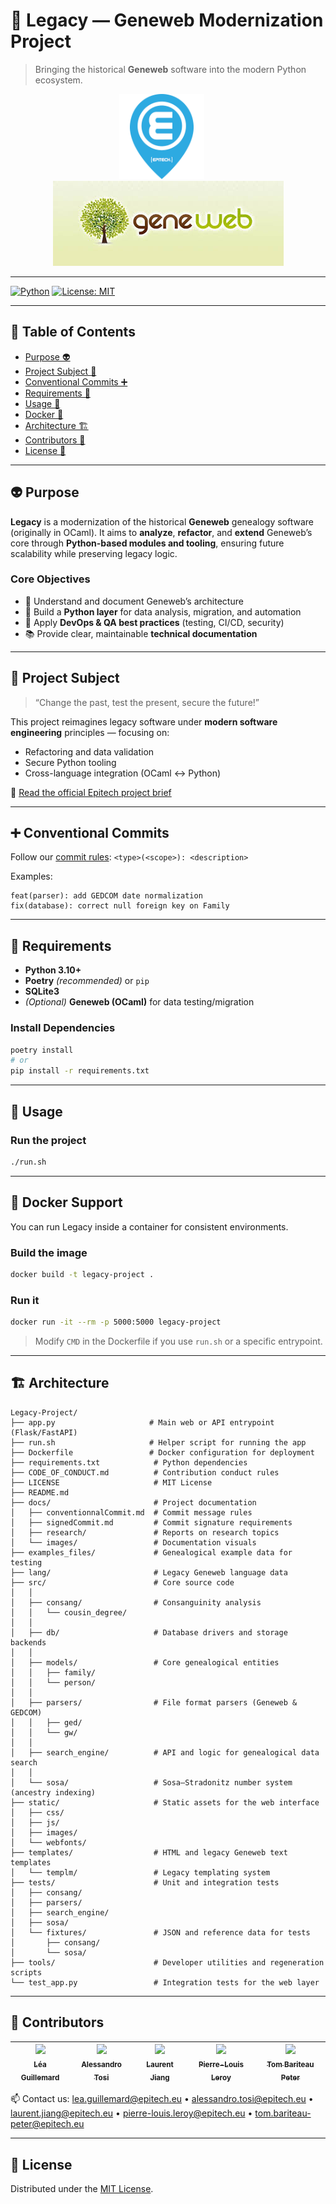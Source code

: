 # 🧬 Legacy — Geneweb Modernization Project

> Bringing the historical **Geneweb** software into the modern Python ecosystem.

<div align="center">
  <img src="docs/images/pictureEpitech.png" width="136" height="136" alt="Epitech" style="margin-right: 20px;">
  <img src="docs/images/logoGeneweb.jpeg" width="369" height="136" alt="Geneweb Modernization">
</div>

---

[![Python](https://img.shields.io/badge/python-3.10%2B-blue)]()
[![License: MIT](https://img.shields.io/badge/License-MIT-yellow.svg)](LICENSE)

---

## 📜 Table of Contents

* [Purpose 👽](#purpose)
* [Project Subject 📄](#project-subject)
* [Conventional Commits ➕](#conventional-commits)
* [Requirements 🔧](#requirements)
* [Usage 🧠](#usage)
* [Docker 🐳](#docker)
* [Architecture 🏗️](#architecture)
* [Contributors 👋](#contributors)
* [License 🔑](#license)

---

## <a id="purpose"></a> 👽 Purpose

**Legacy** is a modernization of the historical **Geneweb** genealogy software (originally in OCaml).
It aims to **analyze**, **refactor**, and **extend** Geneweb’s core through **Python-based modules and tooling**, ensuring future scalability while preserving legacy logic.

### Core Objectives

* 🧩 Understand and document Geneweb’s architecture
* 🐍 Build a **Python layer** for data analysis, migration, and automation
* 🧪 Apply **DevOps & QA best practices** (testing, CI/CD, security)
* 📚 Provide clear, maintainable **technical documentation**

---

## <a id="project-subject"></a> 📄 Project Subject

> “Change the past, test the present, secure the future!”

This project reimagines legacy software under **modern software engineering** principles — focusing on:

* Refactoring and data validation
* Secure Python tooling
* Cross-language integration (OCaml ↔ Python)

📘 [Read the official Epitech project brief](https://intra.epitech.eu/module/2025/G-ING-900/PAR-9-1/acti-705069/project/file/G-ING-900_legacy.pdf)

---

## <a id="conventional-commits"></a> ➕ Conventional Commits

Follow our [commit rules](docs/conventionnalCommit.md):
`<type>(<scope>): <description>`

Examples:

```
feat(parser): add GEDCOM date normalization
fix(database): correct null foreign key on Family
```

---

## <a id="requirements"></a> 🔧 Requirements

* **Python 3.10+**
* **Poetry** *(recommended)* or `pip`
* **SQLite3**
* *(Optional)* **Geneweb (OCaml)** for data testing/migration

### Install Dependencies

```bash
poetry install
# or
pip install -r requirements.txt
```

---

## <a id="usage"></a> 🧠 Usage

### Run the project

```bash
./run.sh
```

---

## <a id="docker"></a> 🐳 Docker Support

You can run Legacy inside a container for consistent environments.

### Build the image

```bash
docker build -t legacy-project .
```

### Run it

```bash
docker run -it --rm -p 5000:5000 legacy-project
```

> Modify `CMD` in the Dockerfile if you use `run.sh` or a specific entrypoint.

---

## <a id="architecture"></a> 🏗️ Architecture

```
Legacy-Project/
├── app.py                     # Main web or API entrypoint (Flask/FastAPI)
├── run.sh                     # Helper script for running the app
├── Dockerfile                 # Docker configuration for deployment
├── requirements.txt            # Python dependencies
├── CODE_OF_CONDUCT.md          # Contribution conduct rules
├── LICENSE                     # MIT License
├── README.md
├── docs/                       # Project documentation
│   ├── conventionnalCommit.md  # Commit message rules
│   ├── signedCommit.md         # Commit signature requirements
│   ├── research/               # Reports on research topics
│   └── images/                 # Documentation visuals
├── examples_files/             # Genealogical example data for testing
├── lang/                       # Legacy Geneweb language data
├── src/                        # Core source code
│   │
│   ├── consang/                # Consanguinity analysis
│   │   └── cousin_degree/
│   │
│   ├── db/                     # Database drivers and storage backends
│   │
│   ├── models/                 # Core genealogical entities
│   │   ├── family/
│   │   └── person/
│   │
│   ├── parsers/                # File format parsers (Geneweb & GEDCOM)
│   │   ├── ged/
│   │   └── gw/
│   │
│   ├── search_engine/          # API and logic for genealogical data search
│   │
│   └── sosa/                   # Sosa–Stradonitz number system (ancestry indexing)
├── static/                     # Static assets for the web interface
│   ├── css/
│   ├── js/
│   ├── images/
│   └── webfonts/
├── templates/                  # HTML and legacy Geneweb text templates
│   └── templm/                 # Legacy templating system
├── tests/                      # Unit and integration tests
│   ├── consang/
│   ├── parsers/
│   ├── search_engine/
│   ├── sosa/
│   └── fixtures/               # JSON and reference data for tests
│       ├── consang/
│       └── sosa/
├── tools/                      # Developer utilities and regeneration scripts
└── test_app.py                 # Integration tests for the web layer
```

---

## <a id="contributors"></a> 👋 Contributors

| [<img src="https://github.com/Steci.png?size=85" width=85><br><sub>Léa Guillemard</sub>](https://github.com/Steci) | [<img src="https://github.com/Criticat02.png?size=85" width=85><br><sub>Alessandro Tosi</sub>](https://github.com/Criticat02) | [<img src="https://github.com/laurentjiang.png?size=85" width=85><br><sub>Laurent Jiang</sub>](https://github.com/laurentjiang) | [<img src="https://github.com/Pierrelouisleroy.png?size=85" width=85><br><sub>Pierre-Louis Leroy</sub>](https://github.com/Pierrelouisleroy) | [<img src="https://github.com/Tomi-Tom.png?size=85" width=85><br><sub>Tom Bariteau Peter</sub>](https://github.com/Tomi-Tom) |
| :----------------------------------------------------------------------------------------------------------------: | :---------------------------------------------------------------------------------------------------------------------------: | :-----------------------------------------------------------------------------------------------------------------------------: | :------------------------------------------------------------------------------------------------------------------------------------------: | :--------------------------------------------------------------------------------------------------------------------------: |

📫 Contact us:
[lea.guillemard@epitech.eu](mailto:lea.guillemard@epitech.eu) •
[alessandro.tosi@epitech.eu](mailto:alessandro.tosi@epitech.eu) •
[laurent.jiang@epitech.eu](mailto:laurent.jiang@epitech.eu) •
[pierre-louis.leroy@epitech.eu](mailto:pierre-louis.leroy@epitech.eu) •
[tom.bariteau-peter@epitech.eu](mailto:tom.bariteau-peter@epitech.eu)

---

## <a id="license"></a> 🔑 License

Distributed under the [MIT License](LICENSE).
